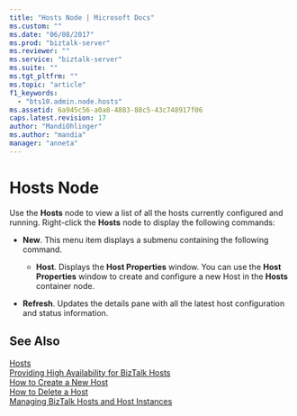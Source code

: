 ```yaml
---
title: "Hosts Node | Microsoft Docs"
ms.custom: ""
ms.date: "06/08/2017"
ms.prod: "biztalk-server"
ms.reviewer: ""
ms.service: "biztalk-server"
ms.suite: ""
ms.tgt_pltfrm: ""
ms.topic: "article"
f1_keywords: 
  - "bts10.admin.node.hosts"
ms.assetid: 6a945c56-a0a8-4883-88c5-43c748917f06
caps.latest.revision: 17
author: "MandiOhlinger"
ms.author: "mandia"
manager: "anneta"
---
```

# Hosts Node
Use the **Hosts** node to view a list of all the hosts currently configured and running. Right-click the **Hosts** node to display the following commands:  
  
-   **New**. This menu item displays a submenu containing the following command.  
  
    -   **Host**. Displays the **Host Properties** window. You can use the **Host Properties** window to create and configure a new Host in the **Hosts** container node.  
  
-   **Refresh**. Updates the details pane with all the latest host configuration and status information.  
  
## See Also  
 [Hosts](../core/hosts.md)   
 [Providing High Availability for BizTalk Hosts](../core/providing-high-availability-for-biztalk-hosts.md)   
 [How to Create a New Host](../core/how-to-create-a-new-host.md)   
 [How to Delete a Host](../core/how-to-delete-a-host.md)   
 [Managing BizTalk Hosts and Host Instances](../core/managing-biztalk-hosts-and-host-instances.md)